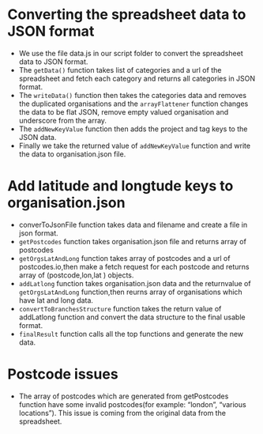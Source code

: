 # Converting the spreadsheet data to JSON format

- We use the file data.js in our script folder to convert the spreadsheet data to JSON format.
- The `getData()` function takes list of categories and a url of the spreadsheet and fetch each category and returns all categories in JSON format.
- The `writeData()` function then takes the categories data and removes the duplicated organisations and the `arrayFlattener` function changes the data to be flat JSON, remove empty valued organisation and underscore from the array.
- The `addNewKeyValue` function then adds the project and tag keys to the JSON data.
- Finally we take the returned value of `addNewKeyValue` function and write the data to organisation.json file.

# Add latitude and longtude keys to organisation.json

- converToJsonFile function takes data and filename and create a file in json format.
- `getPostcodes` function takes organisation.json file and returns array of postcodes
- `getOrgsLatAndLong` function takes array of postcodes and a url of postcodes.io,then make a fetch request for each postcode and returns array of (postcode,lon,lat ) objects.
- `addLatlong` function takes organisation.json data and the returnvalue of `getOrgsLatAndLong` function,then reurns array of organisations which have lat and long data.
- `convertToBranchesStructure` function takes the return value of addLatlong function and convert the data structure to the final usable format.
- `finalResult` function calls all the top functions and generate the new data.

# Postcode issues

- The array of postcodes which are generated from getPostcodes function have some invalid postcodes(for example: “london”, “various locations”). This issue is coming from the original data from the spreadsheet.
